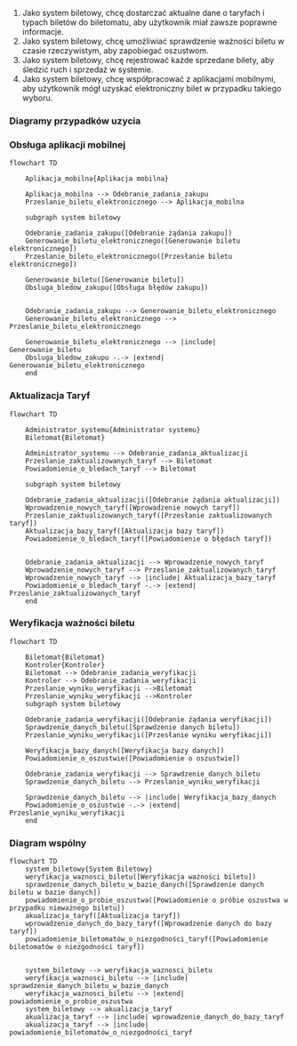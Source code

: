 1. Jako system biletowy, chcę dostarczać aktualne dane o taryfach i typach biletów do biletomatu, aby użytkownik miał zawsze poprawne informacje.
2. Jako system biletowy, chcę umożliwiać sprawdzenie ważności biletu w czasie rzeczywistym, aby zapobiegać oszustwom.
3. Jako system biletowy, chcę rejestrować każde sprzedane bilety, aby śledzić ruch i sprzedaż w systemie.
4. Jako system biletowy, chcę współpracować z aplikacjami mobilnymi, aby użytkownik mógł uzyskać elektroniczny bilet w przypadku takiego wyboru.

### Diagramy przypadków uzycia

### Obsługa aplikacji mobilnej
```mermaid
flowchart TD
    
    Aplikacja_mobilna{Aplikacja mobilna}

    Aplikacja_mobilna --> Odebranie_zadania_zakupu
    Przeslanie_biletu_elektronicznego --> Aplikacja_mobilna

    subgraph system biletowy
    
    Odebranie_zadania_zakupu([Odebranie żądania zakupu])
    Generowanie_biletu_elektronicznego([Generowanie biletu elektronicznego])
    Przeslanie_biletu_elektronicznego([Przesłanie biletu elektronicznego])
    
    Generowanie_biletu([Generowanie biletu])
    Obsluga_bledow_zakupu([Obsługa błędów zakupu])


    Odebranie_zadania_zakupu --> Generowanie_biletu_elektronicznego
    Generowanie_biletu_elektronicznego --> Przeslanie_biletu_elektronicznego

    Generowanie_biletu_elektronicznego --> |include| Generowanie_biletu
    Obsluga_bledow_zakupu -.-> |extend| Generowanie_biletu_elektronicznego
    end
```
### Aktualizacja Taryf

```mermaid
flowchart TD
    
    Administrator_systemu{Administrator systemu}
    Biletomat{Biletomat}

    Administrator_systemu --> Odebranie_zadania_aktualizacji
    Przeslanie_zaktualizowanych_taryf --> Biletomat
    Powiadomienie_o_bledach_taryf --> Biletomat

    subgraph system biletowy
    
    Odebranie_zadania_aktualizacji([Odebranie żądania aktualizacji])
    Wprowadzenie_nowych_taryf([Wprowadzenie nowych taryf])
    Przeslanie_zaktualizowanych_taryf([Przesłanie zaktualizowanych taryf])
    Aktualizacja_bazy_taryf([Aktualizacja bazy taryf])
    Powiadomienie_o_bledach_taryf([Powiadomienie o błędach taryf])


    Odebranie_zadania_aktualizacji --> Wprowadzenie_nowych_taryf
    Wprowadzenie_nowych_taryf --> Przeslanie_zaktualizowanych_taryf
    Wprowadzenie_nowych_taryf --> |include| Aktualizacja_bazy_taryf
    Powiadomienie_o_bledach_taryf -.-> |extend| Przeslanie_zaktualizowanych_taryf
    end
```

### Weryfikacja ważności biletu

```mermaid
flowchart TD
    
    Biletomat{Biletomat}
    Kontroler{Kontroler}
    Biletomat --> Odebranie_zadania_weryfikacji
    Kontroler --> Odebranie_zadania_weryfikacji
    Przeslanie_wyniku_weryfikacji -->Biletomat
    Przeslanie_wyniku_weryfikacji -->Kontroler
    subgraph system biletowy
    
    Odebranie_zadania_weryfikacji([Odebranie żądania weryfikacji])
    Sprawdzenie_danych_biletu([Sprawdzenie danych biletu])
    Przeslanie_wyniku_weryfikacji([Przesłanie wyniku weryfikacji])

    Weryfikacja_bazy_danych([Weryfikacja bazy danych])
    Powiadomienie_o_oszustwie([Powiadomienie o oszustwie])

    Odebranie_zadania_weryfikacji --> Sprawdzenie_danych_biletu
    Sprawdzenie_danych_biletu --> Przeslanie_wyniku_weryfikacji

    Sprawdzenie_danych_biletu --> |include| Weryfikacja_bazy_danych
    Powiadomienie_o_oszustwie -.-> |extend| Przeslanie_wyniku_weryfikacji
    end
```

### Diagram wspólny

```mermaid
flowchart TD
    system_biletowy{System Biletowy}
    weryfikacja_waznosci_biletu([Weryfikacja ważności biletu])
    sprawdzenie_danych_biletu_w_bazie_danych([Sprawdzenie danych biletu w bazie danych])
    powiadomienie_o_probie_oszustwa([Powiadomienie o próbie oszustwa w przypadku nieważnego biletu])
    akualizacja_taryf([Aktualizacja taryf])
    wprowadzenie_danych_do_bazy_taryf([Wprowadzenie danych do bazy taryf])
    powiadomienie_biletomatów_o_niezgodności_taryf([Powiadomienie biletomatów o niezgodności taryf])


    system_biletowy --> weryfikacja_waznosci_biletu
    weryfikacja_waznosci_biletu --> |include| sprawdzenie_danych_biletu_w_bazie_danych
    weryfikacja_waznosci_biletu --> |extend| powiadomienie_o_probie_oszustwa
    system_biletowy --> akualizacja_taryf
    akualizacja_taryf --> |include| wprowadzenie_danych_do_bazy_taryf
    akualizacja_taryf --> |include| powiadomienie_biletomatów_o_niezgodności_taryf
```
